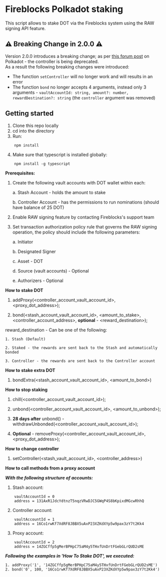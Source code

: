 # Fireblocks Polkadot staking

This script allows to stake DOT via the Fireblocks system using the RAW signing API feature.

## :warning: Breaking Change in 2.0.0 :warning:
Version 2.0.0 introduces a breaking change; as per [this forum post](https://forum.polkadot.network/t/staking-controller-deprecation-plan-staking-ui-leads-comms/2748) on Polkadot - the controller is being deprecated.<br>
As a result the following breaking changes were introduced:
* The function `setController` will no longer work and will results in an error
* The function `bond` no longer accepts 4 arguments, instead only 3 arguments - `vaultAccountId: string, amount?: number, rewardDestination?: string` (the `controller` argument was removed)

## Getting started

1. Clone this repo locally
2. cd into the directory
3. Run:
```
    npm install
```    
4. Make sure that typescript is installed globally:
```
    npm install -g typescript
```
**Prerequisites:**

1. Create the following vault accounts with DOT wallet within each:

    a. Stash Account - holds the amount to stake

    b. Controller Account - has the permissions to run nominations (should have balance of 25 DOT)

2. Enable RAW signing feature by contacting Fireblocks's support team

3. Set transaction authorization policy rule that governs the RAW signing operation, the policy should include the following parameters:

    a. Initiator

    b. Designated Signer

    c. Asset - DOT

    d. Source (vault accounts) - Optional

    e. Authorizers - Optional

**How to stake DOT**

1. addProxy(<controller_account_vault_account_id>, <proxy_dot_address>);

2. bond(<stash_account_vault_account_id>, <amount_to_stake>, <controller_account_address>, **optional** - <reward_destination>);

reward_destination - Can be one of the following:

    1. Stash (Default)

    2. Staked - the rewards are sent back to the Stash and automatically bonded

    3. Controller - the rewards are sent back to the Controller account

**How to stake extra DOT**
1. bondExtra(<stash_account_vault_account_id>, <amount_to_bond>)

**How to stop staking**

1. chill(<controller_account_vault_account_id>);

2. unbond(<controller_account_vault_account_id>, <amount_to_unbond>);

3. **28 days after** unbond() - withdrawUnbonded(<controller_account_vault_account_id>);

4. **Optional** - removeProxy(<controller_account_vault_account_id>, <proxy_dot_address>);

**How to change controller**

1. setController(<stash_vault_account_id>, <controller_address>)

**How to call methods from a proxy account**

***With the following structure of accounts:***

1. Stash account:
```
    vaultAccountId = 0
    address = 131AxR1JdcYdtnzT5nqzVRwDJC5GWqP4S8bKpixdMGcwRhhQ
```
2. Controller account:
```
    vaultAccountId = 1
    address = 16Co1rwKf7XdRF8JBBX5uAxP23XZKdXYp5w9pax3zY7t2Kk4
```
3. Proxy account:
```
    vaultAccountId = 2
    address = 14ZGCffp5gMerBPHpC75aM4y5THxfUnDrtFGebGLrQUD2sME
```
***Following the examples in 'How To Stake DOT', we executed:***
```
1. addProxy('1', '14ZGCffp5gMerBPHpC75aM4y5THxfUnDrtFGebGLrQUD2sME')
2. bond('0', 100, '16Co1rwKf7XdRF8JBBX5uAxP23XZKdXYp5w9pax3zY7t2Kk4')
```

